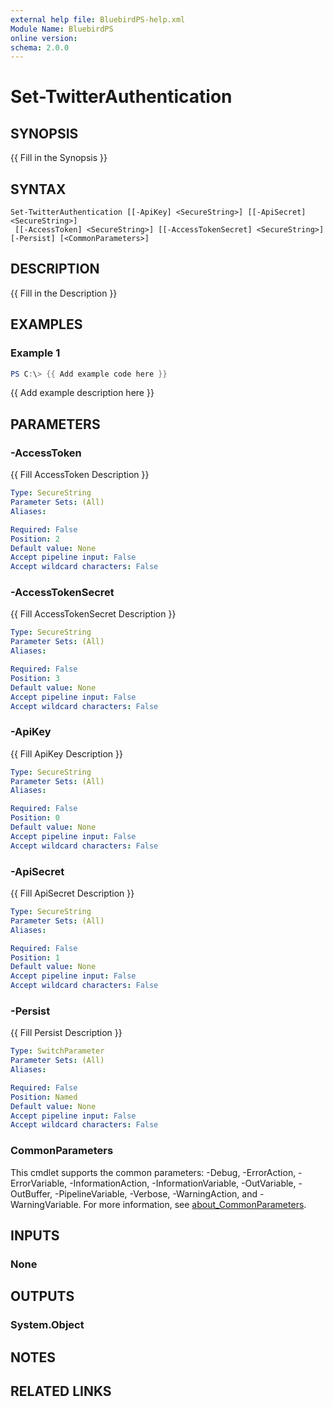 ```yaml
---
external help file: BluebirdPS-help.xml
Module Name: BluebirdPS
online version:
schema: 2.0.0
---
```


# Set-TwitterAuthentication

## SYNOPSIS
{{ Fill in the Synopsis }}

## SYNTAX

```
Set-TwitterAuthentication [[-ApiKey] <SecureString>] [[-ApiSecret] <SecureString>]
 [[-AccessToken] <SecureString>] [[-AccessTokenSecret] <SecureString>] [-Persist] [<CommonParameters>]
```

## DESCRIPTION
{{ Fill in the Description }}

## EXAMPLES

### Example 1
```powershell
PS C:\> {{ Add example code here }}
```

{{ Add example description here }}

## PARAMETERS

### -AccessToken
{{ Fill AccessToken Description }}

```yaml
Type: SecureString
Parameter Sets: (All)
Aliases:

Required: False
Position: 2
Default value: None
Accept pipeline input: False
Accept wildcard characters: False
```

### -AccessTokenSecret
{{ Fill AccessTokenSecret Description }}

```yaml
Type: SecureString
Parameter Sets: (All)
Aliases:

Required: False
Position: 3
Default value: None
Accept pipeline input: False
Accept wildcard characters: False
```

### -ApiKey
{{ Fill ApiKey Description }}

```yaml
Type: SecureString
Parameter Sets: (All)
Aliases:

Required: False
Position: 0
Default value: None
Accept pipeline input: False
Accept wildcard characters: False
```

### -ApiSecret
{{ Fill ApiSecret Description }}

```yaml
Type: SecureString
Parameter Sets: (All)
Aliases:

Required: False
Position: 1
Default value: None
Accept pipeline input: False
Accept wildcard characters: False
```

### -Persist
{{ Fill Persist Description }}

```yaml
Type: SwitchParameter
Parameter Sets: (All)
Aliases:

Required: False
Position: Named
Default value: None
Accept pipeline input: False
Accept wildcard characters: False
```

### CommonParameters
This cmdlet supports the common parameters: -Debug, -ErrorAction, -ErrorVariable, -InformationAction, -InformationVariable, -OutVariable, -OutBuffer, -PipelineVariable, -Verbose, -WarningAction, and -WarningVariable. For more information, see [about_CommonParameters](http://go.microsoft.com/fwlink/?LinkID=113216).

## INPUTS

### None

## OUTPUTS

### System.Object
## NOTES

## RELATED LINKS
